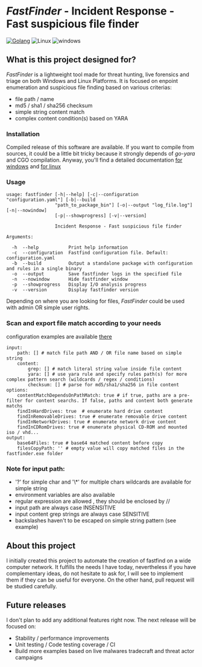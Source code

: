 # _FastFinder_ - Incident Response - Fast suspicious file finder
[![Golang](https://img.shields.io/badge/Go-1.17-blue.svg)](https://golang.org)
![Linux](https://img.shields.io/badge/Supports-Linux-green.svg)
![windows](https://img.shields.io/badge/Supports-windows-green.svg)

## What is this project designed for?
_FastFinder_ is a lightweight tool made for threat hunting, live forensics and triage on both Windows and Linux Platforms. It is 
focused on enpoint enumeration and suspicious file finding based on various criterias:
* file path / name
* md5 / sha1 / sha256 checksum
* simple string content match
* complex content condition(s) based on YARA

### Installation 
Compiled release of this software are available. If you want to compile 
from sources, it could be a little bit tricky because it strongly depends of 
_go-yara_ and CGO compilation. Anyway, you'll find a detailed documentation [for windows](README.windows-compilation.md) and [for linux](README.linux-compilation.md)

### Usage 
```
usage: fastfinder [-h|--help] [-c|--configuration "configuration.yaml"] [-b|--build
                  "path_to_package_bin"] [-o|--output "log_file.log"] [-n|--nowindow]
                  [-p|--showprogress] [-v|--version]

                  Incident Response - Fast suspicious file finder

Arguments:

  -h  --help           Print help information
  -c  --configuration  Fastfind configuration file. Default: configuration.yaml
  -b  --build          Output a standalone package with configuration and rules in a single binary
  -o  --output         Save fastfinder logs in the specified file
  -n  --nowindow       Hide fastfinder window
  -p  --showprogress   Display I/O analysis progress
  -v  --version        Display fastfinder version
``` 

Depending on where you are looking for files, _FastFinder_ could be used with admin OR simple user rights. 

### Scan and export file match according to your needs
configuration examples are available [there](./examples)
``` 
input:
    path: [] # match file path AND / OR file name based on simple string 
    content:
        grep: [] # match literal string value inside file content
        yara: [] # use yara rule and specify rules path(s) for more complex pattern search (wildcards / regex / conditions) 
        checksum: [] # parse for md5/sha1/sha256 in file content 
options:
    contentMatchDependsOnPathMatch: true # if true, paths are a pre-filter for content searchs. If false, paths and content both generate matchs
    findInHardDrives: true	# enumerate hard drive content
    findInRemovableDrives: true # enumerate removable drive content 
    findInNetworkDrives: true # enumerate network drive content
    findInCDRomDrives: true # enumerate physical CD-ROM and mounted iso / vhd...
output:
    base64Files: true # base64 matched content before copy
    filesCopyPath: '' # empty value will copy matched files in the fastfinder.exe folder
``` 
### Note for input path:
* '?' for simple char and '\\*' for multiple chars wildcards are available for simple string
* environment variables are also available
* regular expression are allowed , they should be enclosed by /<regex>/
* input path are always case INSENSITIVE
* input content grep strings are always case SENSITIVE
* backslashes haven't to be escaped on simple string pattern (see example) 

## About this project
I initially created this project to automate the creation of fastfind on a wide computer network. 
It fulfills the needs I have today, nevertheless if you have complementary ideas, do not hesitate 
to ask for, I will see to implement them if they can be useful for everyone.
On the other hand, pull request will be studied carefully.

## Future releases
I don't plan to add any additional features right now. The next release will be focused on:
* Stability / performance improvements
* Unit testing / Code testing coverage / CI
* Build more examples based on live malwares tradecraft and threat actor campaigns
